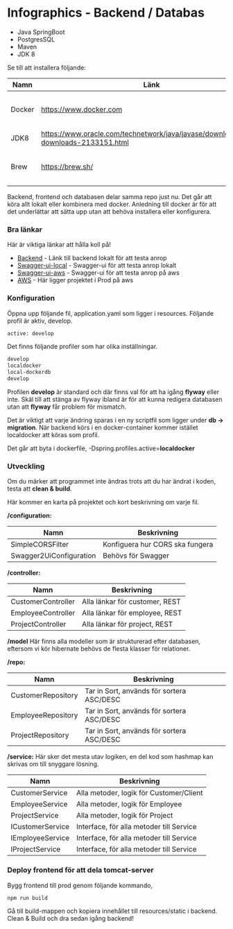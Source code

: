 # Infographics - Backend / Databas

  - Java SpringBoot
  - PostgresSQL
  - Maven
  - JDK 8

Se till att installera följande:

| Namn | Länk | Beskrivning |
| ------ | ------ | ------ |
| Docker | https://www.docker.com | Installera både Docker och Kitematic
| JDK8 | https://www.oracle.com/technetwork/java/javase/downloads/jdk8-downloads-2133151.html | 
| Brew | https://brew.sh/ | Underlättar för att installera package

Backend, frontend och databasen delar samma repo just nu. Det går att köra allt lokalt eller kombinera med docker. Anledning till docker är för att det underlättar att sätta upp utan att behöva installera eller konfigurera.

### Bra länkar

Här är viktiga länkar att hålla koll på!

* [Backend](http://localhost:7878) - Länk till backend lokalt för att testa anrop
* [Swagger-ui-local](http://localhost:7878/swagger-ui.html) - Swagger-ui för att testa anrop lokalt
* [Swagger-ui-aws](http://ec2-3-123-154-0.eu-central-1.compute.amazonaws.com/swagger-ui.html) - Swagger-ui för att testa anrop på aws
* [AWS](http://ec2-3-123-154-0.eu-central-1.compute.amazonaws.com) - Här ligger projektet i Prod på aws

### Konfiguration

Öppna upp följande fil, application.yaml som ligger i resources. Följande profil är aktiv, develop.

```sh
active: develop
```

Det finns följande profiler som har olika inställningar.

```sh
develop
localdocker
local-dockerdb
develop
```

Profilen **develop** är standard och där finns val för att ha igång **flyway** eller inte. Skäl till att stänga av flyway ibland är för att kunna redigera databasen utan att **flyway** får problem för mismatch. 

Det är viktigt att varje ändring sparas i en ny scriptfil som ligger under **db -> migration**. När backend körs i en docker-container kommer istället localdocker att köras som profil. 

Det går att byta i dockerfile, -Dspring.profiles.active=**localdocker**

### Utveckling

Om du märker att programmet inte ändras trots att du har ändrat i koden, testa att **clean & build**. 

Här kommer en karta på projektet och kort beskrivning om varje fil.

**/configuration:**

| Namn  | Beskrivning |
| ------ | ------ |
| SimpleCORSFilter | Konfiguera hur CORS ska fungera
| Swagger2UiConfiguration | Behövs för Swagger

**/controller:**

| Namn  | Beskrivning |
| ------ | ------ |
| CustomerController | Alla länkar för customer, REST
| EmployeeController | Alla länkar för employee, REST
| ProjectController | Alla länkar för project, REST

**/model**
Här finns alla modeller som är strukturerad efter databasen, eftersom vi kör hibernate behövs de flesta klasser för relationer.

**/repo:**

| Namn  | Beskrivning |
| ------ | ------ |
| CustomerRepository | Tar in Sort, används för sortera ASC/DESC
| EmployeeRepository | Tar in Sort, används för sortera ASC/DESC
| ProjectRepository | Tar in Sort, används för sortera ASC/DESC

**/service:**
Här sker det mesta utav logiken, en del kod som hashmap kan skrivas om till snyggare lösning.

| Namn  | Beskrivning |
| ------ | ------ |
| CustomerService | Alla metoder, logik för Customer/Client
| EmployeeService | Alla metoder, logik för Employee
| ProjectService | Alla metoder, logik för Project
| ICustomerService | Interface, för alla metoder till Service
| IEmployeeService | Interface, för alla metoder till Service
| IProjectService | Interface, för alla metoder till Service

### Deploy frontend för att dela tomcat-server
Bygg frontend till prod genom följande kommando,
```sh
npm run build
```

Gå till build-mappen och kopiera innehållet till resources/static i backend. Clean & Build och dra sedan igång backend!



